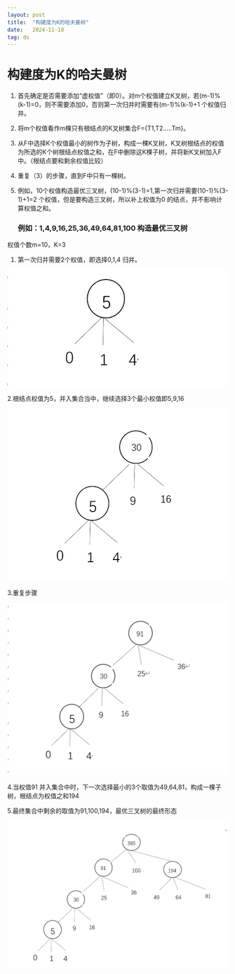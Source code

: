```yaml
---
layout: post
title:  "构建度为K的哈夫曼树"
date:   2024-11-10
tag: ds
---
```


# 构建度为K的哈夫曼树

1. 首先确定是否需要添加“虚权值”（即0）。对m个权值建立K叉树，若(m-1)%(k-1)=0，则不需要添加0，否则第一次归并时需要有(m-1)%(k-1)+1 个权值归并。

2. 将m个权值看作m棵只有根结点的K叉树集合F={T1,T2.....Tm}。

3. 从F中选择K个权值最小的树作为子树，构成一棵K叉树，K叉树根结点的权值为所选的K个树根结点权值之和，在F中删除这K棵子树，并将新K叉树加入F中。（根结点要和剩余权值比较）

4. 重复（3）的步骤，直到F中只有一棵树。

5. 例如，10个权值构造最优三叉树，(10-1)%(3-1)=1,第一次归并需要(10-1)%(3-1)+1=2 个权值，但是要构造三叉树，所以补上权值为0 的结点，并不影响计算权值之和。

   ### 例如：1,4,9,16,25,36,49,64,81,100 构造最优三叉树

   

权值个数m=10，K=3

1. 第一次归并需要2个权值，即选择0,1,4 归并。

![](/images/post/Huffman/01.png)

2.根结点权值为5，并入集合当中，继续选择3个最小权值即5,9,16

![](/images/post/Huffman/02.png)

3.重复步骤

![](/images/post/Huffman/03.png)

4.当权值91 并入集合中时，下一次选择最小的3个取值为49,64,81，构成一棵子树，根结点为权值之和194

5.最终集合中剩余的取值为91,100,194，最优三叉树的最终形态

![](/images/post/Huffman/04.png)
